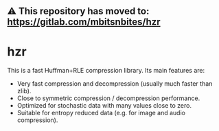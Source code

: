 ## ⚠️ This repository has moved to: https://gitlab.com/mbitsnbites/hzr

# hzr

This is a fast Huffman+RLE compression library. Its main features are:

 * Very fast compression and decompression (usually much faster than zlib).
 * Close to symmetric compression / decompression performance.
 * Optimized for stochastic data with many values close to zero.
 * Suitable for entropy reduced data (e.g. for image and audio compression).

